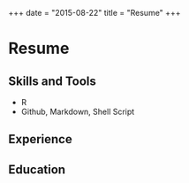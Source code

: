 +++
date = "2015-08-22"
title = "Resume"
+++

# Resume

## Skills and Tools

- R
- Github, Markdown, Shell Script

## Experience

## Education